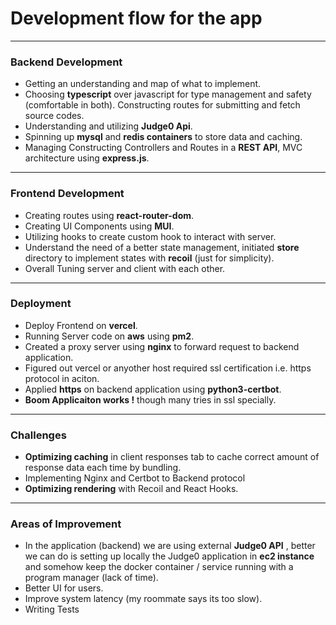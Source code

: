 # Development flow for the app
---
### Backend Development
- Getting an understanding and map of what to implement.
- Choosing **typescript** over javascript for type management and safety (comfortable in both).
  Constructing routes for submitting and fetch source codes.
- Understanding and utilizing **Judge0 Api**.
- Spinning up **mysql** and **redis containers** to store data and caching.
- Managing Constructing Controllers and Routes in a **REST API**, MVC architecture using **express.js**.
  
---

### Frontend Development
- Creating routes using **react-router-dom**.
- Creating UI Components using **MUI**.
- Utilizing hooks to create custom hook to interact with server.
- Understand the need of a better state management, initiated **store** directory to implement states with **recoil** (just for simplicity).
- Overall Tuning server and client with each other.

---

### Deployment
- Deploy Frontend on **vercel**.
- Running Server code on **aws** using **pm2**.
- Created a proxy server using **nginx** to forward request to backend application.
- Figured out vercel or anyother host required ssl certification i.e. https protocol in aciton.
- Applied **https** on backend application using **python3-certbot**.
- **Boom Applicaiton works !** though many tries in ssl specially.
  
---
### Challenges
- **Optimizing caching** in client responses tab to cache correct amount of response data each time by bundling.
- Implementing Nginx and Certbot to Backend protocol
- **Optimizing rendering** with Recoil and React Hooks.

---
### Areas of Improvement
- In the application (backend) we are using external **Judge0 API** , better we can do is setting up locally the Judge0 application in **ec2 instance** and somehow keep the docker container / service running with a program manager (lack of time).
- Better UI for users.
- Improve system latency (my roommate says its too slow).
- Writing Tests